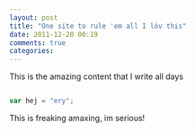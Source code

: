```yaml
---
layout: post
title: "One site to rule 'em all I löv this"
date: 2011-12-20 00:19
comments: true
categories: 
---
```


This is the amazing content that I write all days

``` javascript

var hej = "ery";

```

This is freaking amaxing, im serious!